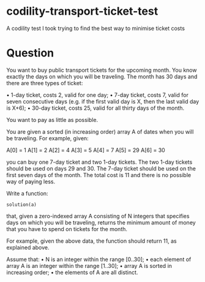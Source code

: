 # codility-transport-ticket-test
A codility test I took trying to find the best way to minimise ticket costs

# Question
You want to buy public transport tickets for the upcoming month. You know exactly the days on which you will be traveling. The month has 30 days and there are three types of ticket:

• 1-day ticket, costs 2, valid for one day;
• 7-day ticket, costs 7, valid for seven consecutive days (e.g. if the first valid day is X, then the last valid day is X+6);
• 30-day ticket, costs 25, valid for all thirty days of the month.

You want to pay as little as possible.

You are given a sorted (in increasing order) array A of dates when you will be traveling. For example, given:

A[0] = 1
A[1] = 2
A[2] = 4
A[3] = 5
A[4] = 7
A[5] = 29
A[6] = 30

you can buy one 7-day ticket and two 1-day tickets. The two 1-day tickets should be used on days 29 and 30. The 7-day ticket should be used on the first seven days of the month. The total cost is 11 and there is no possible way of paying less.

Write a function:

`solution(a)`

that, given a zero-indexed array A consisting of N integers that specifies days on which you will be traveling, returns the minimum amount of money that you have to spend on tickets for the month.

For example, given the above data, the function should return 11, as explained above.

Assume that:
• N is an integer within the range [0..30];
• each element of array A is an integer within the range [1..30];
• array A is sorted in increasing order;
• the elements of A are all distinct.
